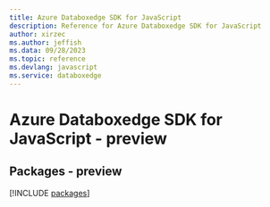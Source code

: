 ```yaml
---
title: Azure Databoxedge SDK for JavaScript
description: Reference for Azure Databoxedge SDK for JavaScript
author: xirzec
ms.author: jeffish
ms.data: 09/28/2023
ms.topic: reference
ms.devlang: javascript
ms.service: databoxedge
---
```

# Azure Databoxedge SDK for JavaScript - preview
## Packages - preview
[!INCLUDE [packages](databoxedge-index.md)]